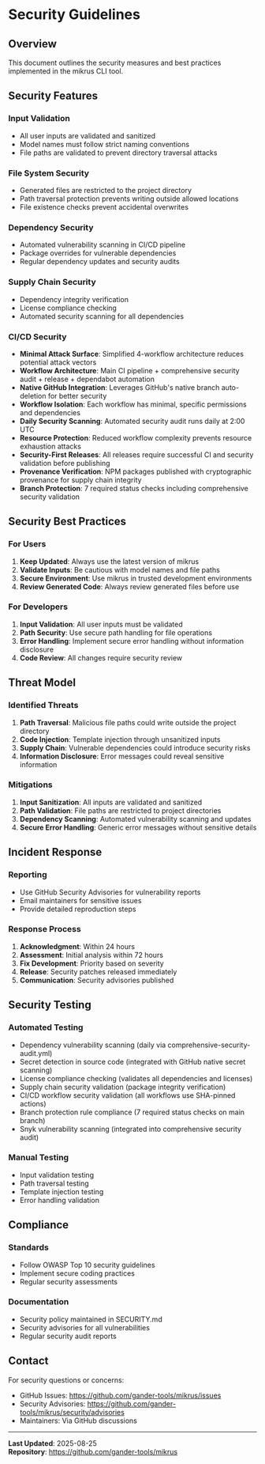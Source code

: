 # Security Guidelines

## Overview

This document outlines the security measures and best practices implemented in
the mikrus CLI tool.

## Security Features

### Input Validation

- All user inputs are validated and sanitized
- Model names must follow strict naming conventions
- File paths are validated to prevent directory traversal attacks

### File System Security

- Generated files are restricted to the project directory
- Path traversal protection prevents writing outside allowed locations
- File existence checks prevent accidental overwrites

### Dependency Security

- Automated vulnerability scanning in CI/CD pipeline
- Package overrides for vulnerable dependencies
- Regular dependency updates and security audits

### Supply Chain Security

- Dependency integrity verification
- License compliance checking
- Automated security scanning for all dependencies

### CI/CD Security

- **Minimal Attack Surface**: Simplified 4-workflow architecture reduces
  potential attack vectors
- **Workflow Architecture**: Main CI pipeline + comprehensive security audit +
  release + dependabot automation
- **Native GitHub Integration**: Leverages GitHub's native branch auto-deletion
  for better security
- **Workflow Isolation**: Each workflow has minimal, specific permissions and
  dependencies
- **Daily Security Scanning**: Automated security audit runs daily at 2:00 UTC
- **Resource Protection**: Reduced workflow complexity prevents resource
  exhaustion attacks
- **Security-First Releases**: All releases require successful CI and security
  validation before publishing
- **Provenance Verification**: NPM packages published with cryptographic
  provenance for supply chain integrity
- **Branch Protection**: 7 required status checks including comprehensive
  security validation

## Security Best Practices

### For Users

1. **Keep Updated**: Always use the latest version of mikrus
2. **Validate Inputs**: Be cautious with model names and file paths
3. **Secure Environment**: Use mikrus in trusted development environments
4. **Review Generated Code**: Always review generated files before use

### For Developers

1. **Input Validation**: All user inputs must be validated
2. **Path Security**: Use secure path handling for file operations
3. **Error Handling**: Implement secure error handling without information
   disclosure
4. **Code Review**: All changes require security review

## Threat Model

### Identified Threats

1. **Path Traversal**: Malicious file paths could write outside the project
   directory
2. **Code Injection**: Template injection through unsanitized inputs
3. **Supply Chain**: Vulnerable dependencies could introduce security risks
4. **Information Disclosure**: Error messages could reveal sensitive information

### Mitigations

1. **Input Sanitization**: All inputs are validated and sanitized
2. **Path Validation**: File paths are restricted to project directories
3. **Dependency Scanning**: Automated vulnerability scanning and updates
4. **Secure Error Handling**: Generic error messages without sensitive details

## Incident Response

### Reporting

- Use GitHub Security Advisories for vulnerability reports
- Email maintainers for sensitive issues
- Provide detailed reproduction steps

### Response Process

1. **Acknowledgment**: Within 24 hours
2. **Assessment**: Initial analysis within 72 hours
3. **Fix Development**: Priority based on severity
4. **Release**: Security patches released immediately
5. **Communication**: Security advisories published

## Security Testing

### Automated Testing

- Dependency vulnerability scanning (daily via comprehensive-security-audit.yml)
- Secret detection in source code (integrated with GitHub native secret
  scanning)
- License compliance checking (validates all dependencies and licenses)
- Supply chain security validation (package integrity verification)
- CI/CD workflow security validation (all workflows use SHA-pinned actions)
- Branch protection rule compliance (7 required status checks on main branch)
- Snyk vulnerability scanning (integrated into comprehensive security audit)

### Manual Testing

- Input validation testing
- Path traversal testing
- Template injection testing
- Error handling validation

## Compliance

### Standards

- Follow OWASP Top 10 security guidelines
- Implement secure coding practices
- Regular security assessments

### Documentation

- Security policy maintained in SECURITY.md
- Security advisories for all vulnerabilities
- Regular security audit reports

## Contact

For security questions or concerns:

- GitHub Issues: https://github.com/gander-tools/mikrus/issues
- Security Advisories:
  https://github.com/gander-tools/mikrus/security/advisories
- Maintainers: Via GitHub discussions

---

**Last Updated**: 2025-08-25\
**Repository**: https://github.com/gander-tools/mikrus
